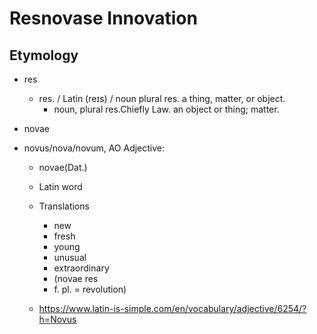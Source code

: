 # Resnovase Innovation

## Etymology

- res

  - res. / Latin (reɪs) / noun plural res. a thing, matter, or object.
    - noun, plural res.Chiefly Law. an object or thing; matter.

- novae
- novus/nova/novum, AO Adjective:

  - novae(Dat.)
  - Latin word
  - Translations

    - new
    - fresh
    - young
    - unusual
    - extraordinary
    - (novae res
    - f. pl. = revolution)

  - https://www.latin-is-simple.com/en/vocabulary/adjective/6254/?h=Novus
